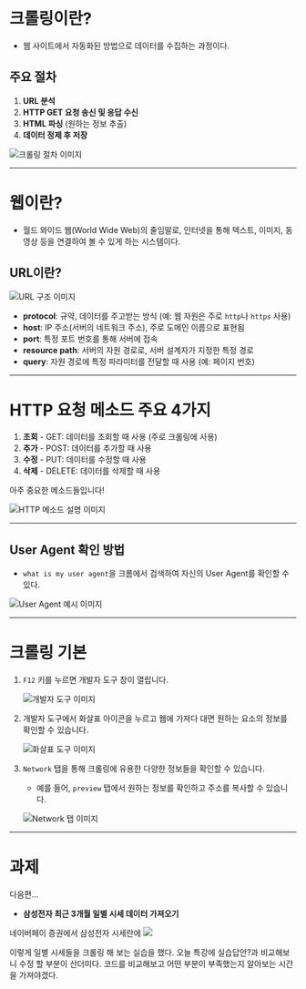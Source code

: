 
# 크롤링이란?

- 웹 사이트에서 자동화된 방법으로 데이터를 수집하는 과정이다.

## 주요 절차

1. **URL 분석**
2. **HTTP GET 요청 송신 및 응답 수신**
3. **HTML 파싱** (원하는 정보 추출)
4. **데이터 정제 후 저장**

![크롤링 절차 이미지](https://velog.velcdn.com/images/gyu_p/post/0b308fec-aaa4-421c-af1c-f3cf23813704/image.png)

---

# 웹이란?

- 월드 와이드 웹(World Wide Web)의 줄임말로, 인터넷을 통해 텍스트, 이미지, 동영상 등을 연결하여 볼 수 있게 하는 시스템이다.

## URL이란?

![URL 구조 이미지](https://velog.velcdn.com/images/gyu_p/post/2a43378a-6e40-4900-bbb9-1a9349b1047d/image.png)

- **protocol**: 규약, 데이터를 주고받는 방식 (예: 웹 자원은 주로 `http`나 `https` 사용)
- **host**: IP 주소(서버의 네트워크 주소), 주로 도메인 이름으로 표현됨
- **port**: 특정 포트 번호를 통해 서버에 접속
- **resource path**: 서버의 자원 경로로, 서버 설계자가 지정한 특정 경로
- **query**: 자원 경로에 특정 파라미터를 전달할 때 사용 (예: 페이지 번호)

---

# HTTP 요청 메소드 주요 4가지

1. **조회** - GET: 데이터를 조회할 때 사용 (주로 크롤링에 사용)
2. **추가** - POST: 데이터를 추가할 때 사용
3. **수정** - PUT: 데이터를 수정할 때 사용
4. **삭제** - DELETE: 데이터를 삭제할 때 사용

아주 중요한 메소드들입니다!

![HTTP 메소드 설명 이미지](https://velog.velcdn.com/images/gyu_p/post/85598a91-c521-470b-9989-980c5d8b7d3a/image.png)

---

## User Agent 확인 방법

- `what is my user agent`을 크롬에서 검색하여 자신의 User Agent를 확인할 수 있다.

![User Agent 예시 이미지](https://velog.velcdn.com/images/gyu_p/post/1e9fd014-ff0f-456a-a3ad-42629b10aad8/image.png)

---

# 크롤링 기본

1. `F12` 키를 누르면 개발자 도구 창이 열립니다.
   
   ![개발자 도구 이미지](https://velog.velcdn.com/images/gyu_p/post/1f0456cb-4485-4e53-aa8e-4b8f1c125e88/image.png)

2. 개발자 도구에서 화살표 아이콘을 누르고 웹에 가져다 대면 원하는 요소의 정보를 확인할 수 있습니다.

   ![화살표 도구 이미지](https://velog.velcdn.com/images/gyu_p/post/4764b7f9-11f7-4a1b-8223-fec0c5b33fc5/image.png)

3. `Network` 탭을 통해 크롤링에 유용한 다양한 정보들을 확인할 수 있습니다.
   - 예를 들어, `preview` 탭에서 원하는 정보를 확인하고 주소를 복사할 수 있습니다.

   ![Network 탭 이미지](https://velog.velcdn.com/images/gyu_p/post/4de527e1-6984-4075-9ed0-0c9fa74e74ab/image.png)

---

# 과제
다음편...
- **삼성전자 최근 3개월 일별 시세 데이터 가져오기**

네이버페이 증권에서 삼성전자 시세란에 
![](https://velog.velcdn.com/images/gyu_p/post/0cd946cb-c3a5-44a5-b0c0-c1d365a6d58e/image.png)

이렇게 일별 시세들을 크롤링 해 보는 실습을 했다.
오늘 특강에 실습답안?과 비교해보니 수정 할 부분이 산더미다.
코드를 비교해보고 어떤 부분이 부족했는지 알아보는 시간을 가져야겠다.
